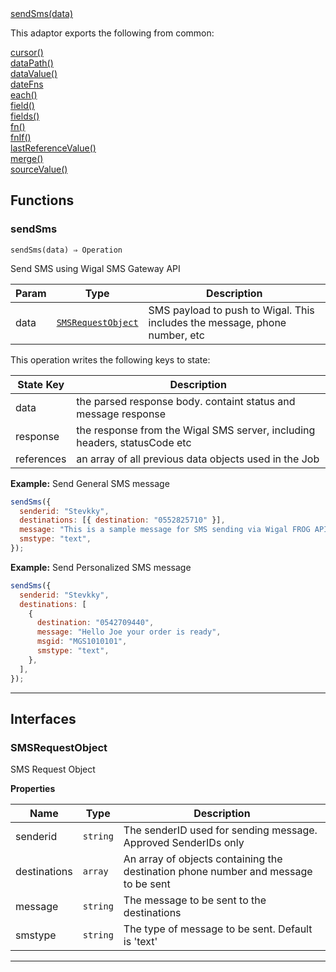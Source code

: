 <dl>
<dt>
    <a href="#sendsms">sendSms(data)</a></dt>
</dl>


This adaptor exports the following from common:
<dl>
<dt>
    <a href="/adaptors/packages/common-docs#cursor">cursor()</a>
</dt>
<dt>
    <a href="/adaptors/packages/common-docs#datapath">dataPath()</a>
</dt>
<dt>
    <a href="/adaptors/packages/common-docs#datavalue">dataValue()</a>
</dt>
<dt>
    <a href="/adaptors/packages/common-docs#datefns">dateFns</a>
</dt>
<dt>
    <a href="/adaptors/packages/common-docs#each">each()</a>
</dt>
<dt>
    <a href="/adaptors/packages/common-docs#field">field()</a>
</dt>
<dt>
    <a href="/adaptors/packages/common-docs#fields">fields()</a>
</dt>
<dt>
    <a href="/adaptors/packages/common-docs#fn">fn()</a>
</dt>
<dt>
    <a href="/adaptors/packages/common-docs#fnif">fnIf()</a>
</dt>
<dt>
    <a href="/adaptors/packages/common-docs#lastreferencevalue">lastReferenceValue()</a>
</dt>
<dt>
    <a href="/adaptors/packages/common-docs#merge">merge()</a>
</dt>
<dt>
    <a href="/adaptors/packages/common-docs#sourcevalue">sourceValue()</a>
</dt></dl>

## Functions
### sendSms

<p><code>sendSms(data) ⇒ Operation</code></p>

Send SMS using Wigal SMS Gateway API


| Param | Type | Description |
| --- | --- | --- |
| data | [<code>SMSRequestObject</code>](#smsrequestobject) | SMS payload to push to Wigal. This includes the message, phone number, etc |

This operation writes the following keys to state:

| State Key | Description |
| --- | --- |
| data | the parsed response body. containt status and message response |
| response | the response from the Wigal SMS server, including headers, statusCode etc |
| references | an array of all previous data objects used in the Job |

**Example:** Send General SMS message
```js
sendSms({
  senderid: "Stevkky",
  destinations: [{ destination: "0552825710" }],
  message: "This is a sample message for SMS sending via Wigal FROG API.",
  smstype: "text",
});
```
**Example:** Send Personalized SMS message
```js
sendSms({
  senderid: "Stevkky",
  destinations: [
    {
      destination: "0542709440",
      message: "Hello Joe your order is ready",
      msgid: "MGS1010101",
      smstype: "text",
    },
  ],
});
```

* * *


##  Interfaces

### SMSRequestObject

SMS Request Object


**Properties**

| Name | Type | Description |
| --- | --- | --- |
| senderid | <code>string</code> | The senderID used for sending message. Approved SenderIDs only |
| destinations | <code>array</code> | An array of objects containing the destination phone number and message to be sent |
| message | <code>string</code> | The message to be sent to the destinations |
| smstype | <code>string</code> | The type of message to be sent. Default is 'text' |


* * *

